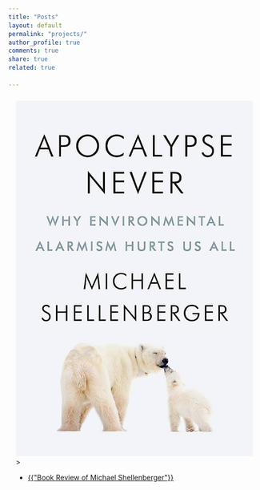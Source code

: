 ```yaml
---
title: "Posts"
layout: default
permalink: "projects/"
author_profile: true
comments: true
share: true
related: true

---
```

<style>
.jumbotron{
    padding:3%;
    padding-bottom:10px;
    padding-top:10px;
    margin-top:10px;
    margin-bottom:30px;
}
</style>

<div class="jumbotron">
<img src="/images/shellenberger.jpg" alt="shellenberger">>
<ul>
    <li>
      <a href="/shellenberger">{{"Book Review of Michael Shellenberger"}}</a>
    </li>
</ul>

</div>
